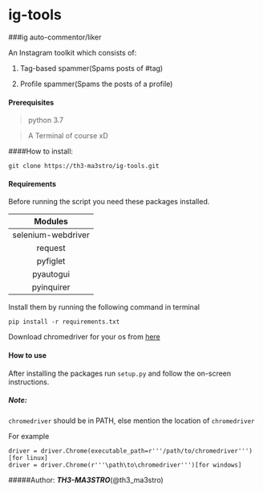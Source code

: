 # ig-tools

###ig auto-commentor/liker

 An Instagram toolkit which consists of:
 
 1. Tag-based spammer(Spams posts of #tag)

2. Profile spammer(Spams the posts of a profile)

#### __Prerequisites__

> python 3.7

> A Terminal of course xD

####How to install:

``` 
git clone https://th3-ma3stro/ig-tools.git
```

#### __Requirements__



Before running the script you need these packages installed.

Modules|
:---:|
selenium-webdriver|
request|
pyfiglet|
pyautogui|
pyinquirer |

Install them by running the following command in terminal
```
pip install -r requirements.txt
```
Download chromedriver for your os from [here](https://sites.google.com/a/chromium.org/chromedriver/downloads)

#### __How to use__

After installing the packages run `setup.py` and follow the on-screen instructions.

##### Note:
`chromedriver` should be in PATH, else mention the location of `chromedriver`

For example
```
driver = driver.Chrome(executable_path=r'''/path/to/chromedriver''') [for linux]
driver = driver.Chrome(r'''\path\to\chromedriver''')[for windows]
```


#####Author: _***TH3-MA3STRO***_(@th3_ma3stro)
 

